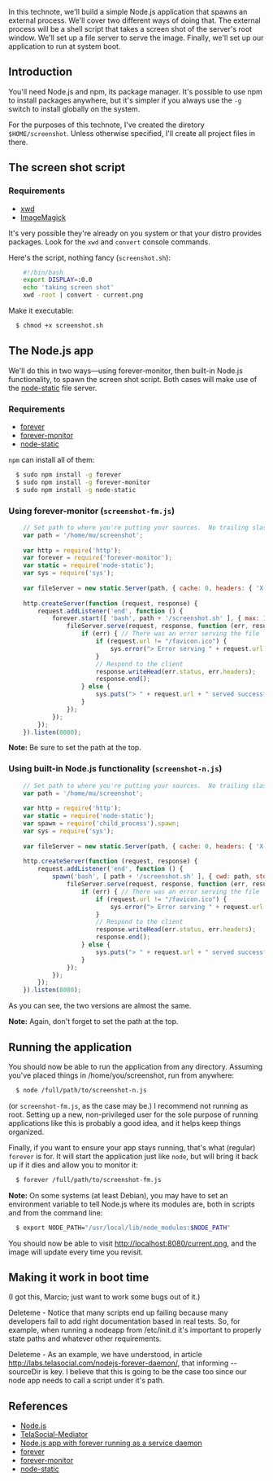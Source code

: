 In this technote, we'll build a simple Node.js application that spawns an external process.  We'll cover two different ways of doing that.  The external process will be a shell script that takes a screen shot of the server's root window.  We'll set up a file server to serve the image.  Finally, we'll set up our application to run at system boot.


## Introduction

You'll need Node.js and npm, its package manager.  It's possible to use npm to install packages anywhere, but it's simpler if you always use the `-g` switch to install globally on the system.

For the purposes of this technote, I've created the diretory `$HOME/screenshot`.  Unless otherwise specified, I'll create all project files in there. 


## The screen shot script

### Requirements
* [xwd](http://www.xfree86.org/current/xwd.1.html)
* [ImageMagick](http://www.imagemagick.org/script/index.php)

It's very possible they're already on you system or that your distro provides packages.  Look for the `xwd` and `convert` console commands.

Here's the script, nothing fancy (`screenshot.sh`):

``` bash
    #!/bin/bash
    export DISPLAY=:0.0
    echo 'taking screen shot'
    xwd -root | convert - current.png
```

Make it executable:

``` bash
  $ chmod +x screenshot.sh
```


## The Node.js app

We'll do this in two ways&mdash;using forever-monitor, then built-in Node.js functionality, to spawn the screen shot script.  Both cases will make use of the [node-static](https://github.com/cloudhead/node-static) file server.

### Requirements
* [forever](https://github.com/nodejitsu/forever)
* [forever-monitor](https://github.com/nodejitsu/forever-monitor)
* [node-static](https://github.com/cloudhead/node-static)

`npm` can install all of them:

``` bash
  $ sudo npm install -g forever
  $ sudo npm install -g forever-monitor
  $ sudo npm install -g node-static
```

### Using forever-monitor (`screenshot-fm.js`)

``` js
    // Set path to where you're putting your sources.  No trailing slash!
    var path = '/home/mu/screenshot';
    
    var http = require('http');
    var forever = require('forever-monitor');
    var static = require('node-static');
    var sys = require('sys');
    
    var fileServer = new static.Server(path, { cache: 0, headers: { 'X-TelaSocial': 'hi' } });
    
    http.createServer(function (request, response) {
        request.addListener('end', function () {
            forever.start([ 'bash', path + '/screenshot.sh' ], { max: 1, cwd: path }).on('exit', function () {
                fileServer.serve(request, response, function (err, result) {
                    if (err) { // There was an error serving the file
                        if (request.url != "/favicon.ico") {
                            sys.error("> Error serving " + request.url + " - " + err.message);
                        }
                        // Respond to the client
                        response.writeHead(err.status, err.headers);
                        response.end();
                    } else {
                        sys.puts("> " + request.url + " served successfully");
                    }
                });
            });
        });
    }).listen(8080);
```

**Note:**  Be sure to set the path at the top.


### Using built-in Node.js functionality (`screenshot-n.js`)

``` js
    // Set path to where you're putting your sources.  No trailing slash!
    var path = '/home/mu/screenshot';
    
    var http = require('http');
    var static = require('node-static');
    var spawn = require('child_process').spawn;
    var sys = require('sys');
    
    var fileServer = new static.Server(path, { cache: 0, headers: { 'X-TelaSocial': 'hi' } });
    
    http.createServer(function (request, response) {
        request.addListener('end', function () {
            spawn('bash', [ path + '/screenshot.sh' ], { cwd: path, stdio: 'inherit' }).on('exit', function () {
                fileServer.serve(request, response, function (err, result) {
                    if (err) { // There was an error serving the file
                        if (request.url != "/favicon.ico") {
                            sys.error("> Error serving " + request.url + " - " + err.message);
                        }
                        // Respond to the client
                        response.writeHead(err.status, err.headers);
                        response.end();
                    } else {
                        sys.puts("> " + request.url + " served successfully");
                    }
                });
            });
        });
    }).listen(8080);
```

As you can see, the two versions are almost the same.

**Note:**  Again, don't forget to set the path at the top.


## Running the application

You should now be able to run the application from any directory.  Assuming you've placed things in /home/you/screenshot, run from anywhere:

``` bash
  $ node /full/path/to/screenshot-n.js
```

(or `screenshot-fm.js`, as the case may be.)  I recommend not running as root.  Setting up a new, non-privileged user for the sole purpose of running applications like this is probably a good idea, and it helps keep things organized.

Finally, if you want to ensure your app stays running, that's what (regular) `forever` is for.  It will start the application just like `node`, but will bring it back up if it dies and allow you to monitor it:

``` bash
  $ forever /full/path/to/screenshot-fm.js
```

**Note:**  On some systems (at least Debian), you may have to set an environment variable to tell Node.js where its modules are, both in scripts and from the command line:

``` bash
  $ export NODE_PATH="/usr/local/lib/node_modules:$NODE_PATH"
```

You should now be able to visit [http://localhost:8080/current.png](http://localhost:8080/current.png), and the image will update every time you revisit.

## Making it work in boot time 

(I got this, Marcio; just want to work some bugs out of it.)

Deleteme - Notice that many scripts end up failing because many developers fail to add right documentation based in real tests. So, for example, when running a nodeapp from /etc/init.d it's important to properly state paths and whatever other requirements. 

Deleteme - As an example, we have understood, in article http://labs.telasocial.com/nodejs-forever-daemon/, that informing --sourceDir is key. I believe that this is going to be the case too since our node app needs to call a script under it's path. 


## References

* [Node.js](http://nodejs.org/)
* [TelaSocial-Mediator](https://github.com/taboca/TelaSocial-Mediator)
* [Node.js app with forever running as a service daemon](http://labs.telasocial.com/nodejs-forever-daemon/)
* [forever](https://github.com/nodejitsu/forever)
* [forever-monitor](https://github.com/nodejitsu/forever-monitor)
* [node-static](https://github.com/cloudhead/node-static)


